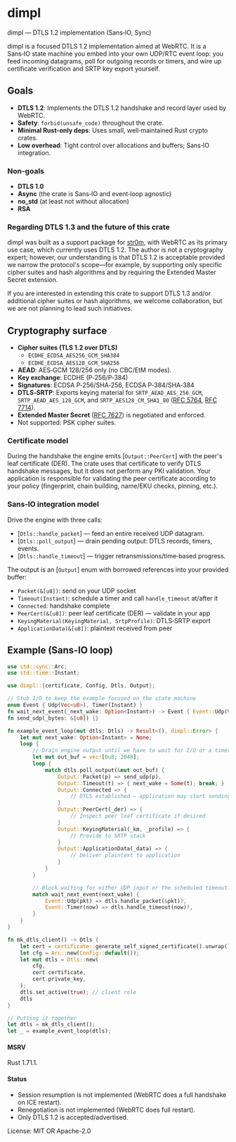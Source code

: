 # dimpl

dimpl — DTLS 1.2 implementation (Sans‑IO, Sync)

dimpl is a focused DTLS 1.2 implementation aimed at WebRTC. It is a Sans‑IO
state machine you embed into your own UDP/RTC event loop: you feed incoming
datagrams, poll for outgoing records or timers, and wire up certificate
verification and SRTP key export yourself.

## Goals
- **DTLS 1.2**: Implements the DTLS 1.2 handshake and record layer used by WebRTC.
- **Safety**: `forbid(unsafe_code)` throughout the crate.
- **Minimal Rust‑only deps**: Uses small, well‑maintained Rust crypto crates.
- **Low overhead**: Tight control over allocations and buffers; Sans‑IO integration.

### Non‑goals
- **DTLS 1.0**
- **Async** (the crate is Sans‑IO and event‑loop agnostic)
- **no_std** (at least not without allocation)
- **RSA**

### Regarding DTLS 1.3 and the future of this crate

dimpl was built as a support package for [str0m](https://github.com/algesten/str0m),
with WebRTC as its primary use case, which currently uses DTLS 1.2. The author
is not a cryptography expert; however, our understanding is that DTLS 1.2 is acceptable
provided we narrow the protocol's scope—for example, by supporting only specific
cipher suites and hash algorithms and by requiring the Extended Master Secret extension.

If you are interested in extending this crate to support DTLS 1.3 and/or additional
cipher suites or hash algorithms, we welcome collaboration, but we are not planning
to lead such initiatives.

## Cryptography surface
- **Cipher suites (TLS 1.2 over DTLS)**
  - `ECDHE_ECDSA_AES256_GCM_SHA384`
  - `ECDHE_ECDSA_AES128_GCM_SHA256`
- **AEAD**: AES‑GCM 128/256 only (no CBC/EtM modes).
- **Key exchange**: ECDHE (P‑256/P‑384)
- **Signatures**: ECDSA P‑256/SHA‑256, ECDSA P‑384/SHA‑384
- **DTLS‑SRTP**: Exports keying material for `SRTP_AEAD_AES_256_GCM`,
  `SRTP_AEAD_AES_128_GCM`, and `SRTP_AES128_CM_SHA1_80` ([RFC 5764], [RFC 7714]).
- **Extended Master Secret** ([RFC 7627]) is negotiated and enforced.
- Not supported: PSK cipher suites.

### Certificate model
During the handshake the engine emits [`Output::PeerCert`] with the peer's
leaf certificate (DER). The crate uses that certificate to verify DTLS
handshake messages, but it does not perform any PKI validation. Your
application is responsible for validating the peer certificate according to
your policy (fingerprint, chain building, name/EKU checks, pinning, etc.).

### Sans‑IO integration model
Drive the engine with three calls:
- [`Dtls::handle_packet`] — feed an entire received UDP datagram.
- [`Dtls::poll_output`] — drain pending output: DTLS records, timers, events.
- [`Dtls::handle_timeout`] — trigger retransmissions/time‑based progress.

The output is an [`Output`] enum with borrowed references into your provided buffer:
- `Packet(&[u8])`: send on your UDP socket
- `Timeout(Instant)`: schedule a timer and call `handle_timeout` at/after it
- `Connected`: handshake complete
- `PeerCert(&[u8])`: peer leaf certificate (DER) — validate in your app
- `KeyingMaterial(KeyingMaterial, SrtpProfile)`: DTLS‑SRTP export
- `ApplicationData(&[u8])`: plaintext received from peer

## Example (Sans‑IO loop)

```rust
use std::sync::Arc;
use std::time::Instant;

use dimpl::{certificate, Config, Dtls, Output};

// Stub I/O to keep the example focused on the state machine
enum Event { Udp(Vec<u8>), Timer(Instant) }
fn wait_next_event(_next_wake: Option<Instant>) -> Event { Event::Udp(Vec::new()) }
fn send_udp(_bytes: &[u8]) {}

fn example_event_loop(mut dtls: Dtls) -> Result<(), dimpl::Error> {
    let mut next_wake: Option<Instant> = None;
    loop {
        // Drain engine output until we have to wait for I/O or a timer
        let mut out_buf = vec![0u8; 2048];
        loop {
            match dtls.poll_output(&mut out_buf) {
                Output::Packet(p) => send_udp(p),
                Output::Timeout(t) => { next_wake = Some(t); break; }
                Output::Connected => {
                    // DTLS established — application may start sending
                }
                Output::PeerCert(_der) => {
                    // Inspect peer leaf certificate if desired
                }
                Output::KeyingMaterial(_km, _profile) => {
                    // Provide to SRTP stack
                }
                Output::ApplicationData(_data) => {
                    // Deliver plaintext to application
                }
            }
        }

        // Block waiting for either UDP input or the scheduled timeout
        match wait_next_event(next_wake) {
            Event::Udp(pkt) => dtls.handle_packet(&pkt)?,
            Event::Timer(now) => dtls.handle_timeout(now)?,
        }
    }
}

fn mk_dtls_client() -> Dtls {
    let cert = certificate::generate_self_signed_certificate().unwrap();
    let cfg = Arc::new(Config::default());
    let mut dtls = Dtls::new(
        cfg,
        cert.certificate,
        cert.private_key,
    );
    dtls.set_active(true); // client role
    dtls
}

// Putting it together
let dtls = mk_dtls_client();
let _ = example_event_loop(dtls);
```

#### MSRV
Rust 1.71.1.

#### Status
- Session resumption is not implemented (WebRTC does a full handshake on ICE restart).
- Renegotiation is not implemented (WebRTC does full restart).
- Only DTLS 1.2 is accepted/advertised.

[RFC 5764]: https://www.rfc-editor.org/rfc/rfc5764
[RFC 7714]: https://www.rfc-editor.org/rfc/rfc7714
[RFC 7627]: https://www.rfc-editor.org/rfc/rfc7627


License: MIT OR Apache-2.0
